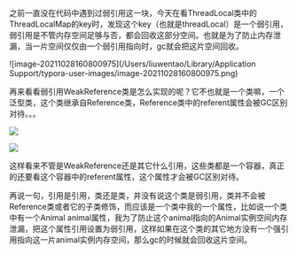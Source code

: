 之前一直没在代码中遇到过弱引用这一块，今天在看ThreadLocal类中的ThreadLocalMap的key时，发现这个key（也就是threadLocal）是一个弱引用，弱引用是不管内存空间足够与否，都会回收这部分空间。也就是为了防止内存泄漏，当一片空间仅仅由一个弱引用指向时，gc就会把这片空间回收。

![image-20211028160800975](/Users/liuwentao/Library/Application Support/typora-user-images/image-20211028160800975.png)

再来看看弱引用WeakReference类是怎么实现的呢？它不也就是一个类嘛，一个泛型类，这个类继承自Reference类，Reference类中的referent属性会被GC区别对待。。。

![](https://winterliublog.oss-cn-beijing.aliyuncs.com/notes/20211028161314.png)

![](https://winterliublog.oss-cn-beijing.aliyuncs.com/notes/20211028162011.png)

这样看来不管是WeakReference还是其它什么引用，这些类都是一个容器，真正的还要看这个容器中的referent属性，这个属性才会被GC区别对待。

再说一句，引用是引用，类还是类，并没有说这个类是弱引用，类并不会被Reference类或者它的子类修饰，而应该是一个类中我的一个属性，比如说一个类中有一个Animal animal属性，我为了防止这个animal指向的Animal实例空间内存泄漏，把这个属性引用设置为弱引用，这样如果在这个类的其它地方没有一个强引用指向这一片animal实例内存空间，那么gc的时候就会回收这片空间。